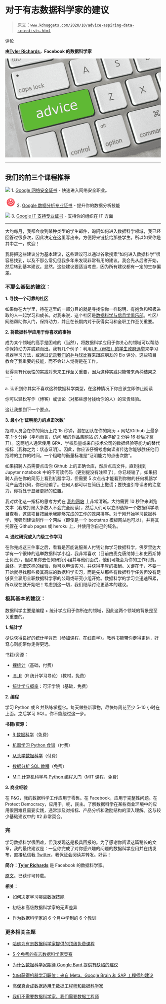 # 对于有志数据科学家的建议

> 原文：[`www.kdnuggets.com/2020/10/advice-aspiring-data-scientists.html`](https://www.kdnuggets.com/2020/10/advice-aspiring-data-scientists.html)

评论

**由[Tyler Richards](https://tylerjrichards.medium.com/)，Facebook 的数据科学家**

![Image](img/aae170049f1bc304d02a9afd965fcd40.png)

* * *

## 我们的前三个课程推荐

![](img/0244c01ba9267c002ef39d4907e0b8fb.png) 1\. [Google 网络安全证书](https://www.kdnuggets.com/google-cybersecurity) - 快速进入网络安全职业。

![](img/e225c49c3c91745821c8c0368bf04711.png) 2\. [Google 数据分析专业证书](https://www.kdnuggets.com/google-data-analytics) - 提升你的数据分析技能

![](img/0244c01ba9267c002ef39d4907e0b8fb.png) 3\. [Google IT 支持专业证书](https://www.kdnuggets.com/google-itsupport) - 支持你的组织在 IT 方面

* * *

大约每月，我都会收到某种类型的学生邮件，询问如何进入数据科学领域，我已经回答过很多次，因此决定在这里写出来，方便将来链接给那些学生。所以如果你是其中之一，欢迎！

我将把这些建议分为基本建议，这些建议可以通过谷歌搜索“如何进入数据科学”很容易找到，以及不那么常见但我多年来发现非常有用的建议。我会先从后者开始，然后转到基本建议。显然，这些建议要适当考虑，因为所有建议都有一定的生存偏差。

### **不那么基础的建议：**

**1\. 寻找一个可靠的社区**

如果你在大学里，待在这里的一部分目的就是寻找像你一样聪明、有抱负和积极进取的人一起学习和成长。对我来说，这个社区是[数据科学与信息学俱乐部](http://www.dsiufl.org/)。社区/网络帮助你入门，保持动力，并且在长期内对于获得实习和全职工作至关重要。

**2\. 将数据科学应用于你喜欢的事物**

成为某个领域的高手是困难的（当然），将数据科学应用于你关心的领域可以帮助你保持动力并脱颖而出。我有几个例子：利用[UF（母校）的学生政府选举](https://towardsdatascience.com/two-decades-of-uf-student-government-elections-using-machine-learning-for-deeper-insights-c137c0586466)来学习机器学习方法，或通过[记录我们的乒乓球比赛](http://www.tylerjrichards.com/Ping_pong.html)来跟踪朋友的 Elo 评分。这些项目教会了我重要的技能，而不会让人觉得是在工作。

获得具有代表性的实践对未来工作至关重要，因为这种实践只能带来两种结果之一：

a. 认识到你其实不喜欢这种数据科学类型，在这种情况下你应该立即停止阅读

你可以轻松写作（博客）或谈论（对那些想付钱给你的人）的宝贵经验。

这让我想到下一个要点。

**3\. 最小化‘证明能力的点击次数’**

招聘人员会在你的简历上花 15 秒钟，潜在团队在你的简历 + 网站/Github 上最多花 1-5 分钟（平均而言，访问 [我的作品集网站](http://tylerjrichards.com/) 的人会停留 2 分钟 16 秒后才离开）。这两组人通常使用 GPA、学校质量或来自技术公司的数据经验等能力的替代指标（我称之为：状态证明）。因此，你应该仔细考虑向读者传达你能够胜任他们招聘的工作的时间。一个粗略的衡量标准是“证明能力的点击次数”。

如果招聘人员需要点击你 Github 上的正确仓库，然后点击文件，直到找到 Jupyter notebook 中的不可读代码（更别提没有注释了），你已经输了。如果招聘人员在你的简历上看到机器学习，但需要 5 次点击才能看到你做的任何机器学习产品或代码，你已经输了。任何人都可以在简历上撒谎；要快速引导读者的注意力，你将处于显著更好的位置。

我对优化这一指标的思考方式在 [我的网站](http://tylerjrichards.com/) 上非常清晰。大约需要 10 秒钟来浏览文本（我敢打赌大多数人不会完全阅读），然后人们可以立即选择一个数据科学项目查看，这些项目按展示我能够完成的工作的效果排序。对于刚开始学习数据科学，我强烈建议制作一个网站（即使是一个 bootstrap 模板网站也可以），并将其托管在 Github pages 或 heroku 上，并使用你自己的域名。

**4\. 通过研究或入门级工作学习**

在你完成这三件事之后，看看是否能说服某人付钱让你学习数据科学。佛罗里达大学有一个很棒的选举数据科学小组，我非常喜欢（目前由麦克唐纳博士和史密斯博士负责），但如果你去任何研究小组并与他们面试，他们可能会为你的工作付费。最终，凭借这样的经验，你可以申请实习，并获得丰厚的报酬。关键在于，不要一开始就寻找那些极其高端的数据科学实习，而是先从那些有数据科学任务但没有足够资金雇用全职数据科学家的公司或研究小组开始。数据科学的学习会迅速积累，所以现在就开始吧！考虑到这一切，我们继续讨论更基本的建议。

### **极其基本的建议：**

数据科学主要是编程 + 统计学应用于你所在的领域，因此这两个领域的背景是至关重要的。

**1\. 统计学**

尽快获得良好的统计学背景（参加课程，在线自学）。教科书能带你走得更远，好奇心则能带你走得更远。

书籍/资源：

+   [裸统计](https://wwnorton.com/books/Naked-Statistics/)（基础，付费）

+   [ISLR](http://faculty.marshall.usc.edu/gareth-james/ISL/)（R 统计学习导论）（教材，免费）

+   [统计学与概率](https://www.khanacademy.org/math/statistics-probability)：可汗学院（基础，免费）

**2\. 编程**

学习 Python 或 R 并熟练掌握它。每天做些新事物，尽快每周花至少 5-10 小时在上面。之后学习 SQL。你不能绕过这一步。

**书籍/资源：**

+   [R 数据科学](https://r4ds.had.co.nz/)（免费）

+   [机器学习 Python 食谱](https://www.amazon.com/Machine-Learning-Python-Cookbook-Preprocessing-ebook/dp/B07BC3LFKT)（付费）

+   [从头学数据科学](https://www.amazon.com/Data-Science-Scratch-Principles-Python/dp/149190142X)（付费）

+   [数据分析 SQL 教程](https://mode.com/sql-tutorial/introduction-to-sql/)（免费）

+   [MIT 计算机科学与 Python 编程入门](https://ocw.mit.edu/courses/electrical-engineering-and-computer-science/6-0001-introduction-to-computer-science-and-programming-in-python-fall-2016/)（MIT 课程，免费）

**3\. 商业经验**

在 P&G，我的数据科学工作应用于零售。在 Facebook，应用于完整性问题。在 Protect Democracy，应用于，呃，民主。了解数据科学在某些商业环境中的应用很困难且需要实践，通常涉及对指标、产品分析和激励结构的深入理解。这与较少基础建议中的 #2 非常契合。

### **完**

学习数据科学很困难，但我发现这是极具回报的。为了感谢你阅读这篇稍长的文章，我的最终建议是：一旦你完成了对你感兴趣的问题的数据科学应用并在线发布，直接私信我 [Twitter](https://mobile.twitter.com/tylerjrichards)，我保证会阅读并转发。好运！

**简介：[Tyler Richards](https://tylerjrichards.medium.com/)** 是 Facebook 的数据科学家。

[原文](https://insignificantdatascience.substack.com/p/advice-for-aspiring-data-scientists)。已获许可转载。

**相关：**

+   如何决定学习哪些数据技能

+   初级和高级数据科学家的无声差异

+   作为数据科学家的 6 个月中学到的 6 个教训

### 更多相关主题

+   [哈佛为有志数据科学家提供的顶级免费课程](https://www.kdnuggets.com/harvard-top-free-courses-for-aspiring-data-scientists)

+   [5 个免费的有志数据科学家竞赛](https://www.kdnuggets.com/5-free-competitions-for-aspiring-data-scientists)

+   [为什么数据科学家期待 Google Bard 提供有缺陷的建议](https://www.kdnuggets.com/2023/02/data-scientists-expect-flawed-advice-google-bard.html)

+   [如何获得机器学习职位：来自 Meta、Google Brain 和 SAP 工程师的建议](https://www.kdnuggets.com/2022/08/corise-land-ml-job-advice-engineers-meta-google-brain-sap.html)

+   [高保真合成数据适用于数据工程师和数据科学家](https://www.kdnuggets.com/2022/tonic-high-fidelity-synthetic-data-engineers-scientists-alike.html)

+   [我们不需要数据科学家，我们需要数据工程师](https://www.kdnuggets.com/2021/02/dont-need-data-scientists-need-data-engineers.html)
